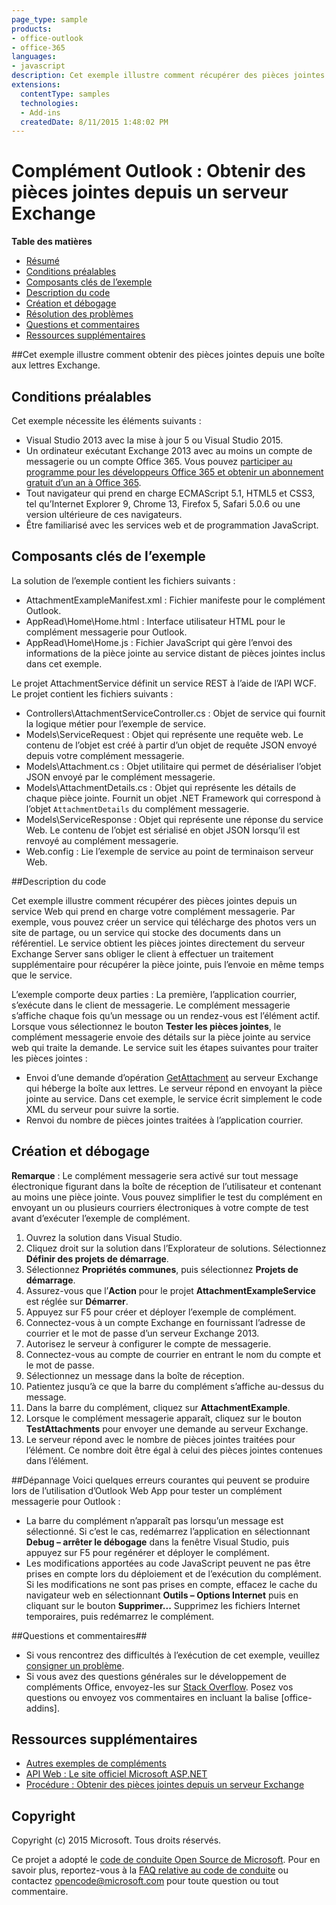 ```yaml
---
page_type: sample
products:
- office-outlook
- office-365
languages:
- javascript
description: Cet exemple illustre comment récupérer des pièces jointes depuis une boîte aux lettres Exchange.
extensions:
  contentType: samples
  technologies:
  - Add-ins
  createdDate: 8/11/2015 1:48:02 PM
---
```

# Complément Outlook : Obtenir des pièces jointes depuis un serveur Exchange

**Table des matières**

* [Résumé](#summary)
* [Conditions préalables](#prerequisites)
* [Composants clés de l’exemple](#components)
* [Description du code](#codedescription)
* [Création et débogage](#build)
* [Résolution des problèmes](#troubleshooting)
* [Questions et commentaires](#questions)
* [Ressources supplémentaires](#additional-resources)

<a name="summary"></a>
##Cet exemple
illustre comment obtenir des pièces jointes depuis une boîte aux lettres Exchange.

<a name="prerequisites"></a>
## Conditions préalables ##

Cet exemple nécessite les éléments suivants :  

  - Visual Studio 2013 avec la mise à jour 5 ou Visual Studio 2015.  
  - Un ordinateur exécutant Exchange 2013 avec au moins un compte de messagerie ou un compte Office 365. Vous pouvez [participer au programme pour les développeurs Office 365 et obtenir un abonnement gratuit d’un an à Office 365](https://aka.ms/devprogramsignup).
  - Tout navigateur qui prend en charge ECMAScript 5.1, HTML5 et CSS3, tel qu’Internet Explorer 9, Chrome 13, Firefox 5, Safari 5.0.6 ou une version ultérieure de ces navigateurs.
  - Être familiarisé avec les services web et de programmation JavaScript.

<a name="components"></a>
## Composants clés de l’exemple
La solution de l’exemple contient les fichiers suivants :

- AttachmentExampleManifest.xml : Fichier manifeste pour le complément Outlook.
- AppRead\Home\Home.html : Interface utilisateur HTML pour le complément messagerie pour Outlook.
- AppRead\Home\Home.js : Fichier JavaScript qui gère l’envoi des informations de la pièce jointe au service distant de pièces jointes inclus dans cet exemple.

Le projet AttachmentService définit un service REST à l’aide de l’API WCF. Le projet contient les fichiers suivants :

- Controllers\AttachmentServiceController.cs : Objet de service qui fournit la logique métier pour l’exemple de service.
- Models\ServiceRequest : Objet qui représente une requête web. Le contenu de l’objet est créé à partir d’un objet de requête JSON envoyé depuis votre complément messagerie.
- Models\Attachment.cs : Objet utilitaire qui permet de désérialiser l’objet JSON envoyé par le complément messagerie.
- Models\AttachmentDetails.cs : Objet qui représente les détails de chaque pièce jointe. Fournit un objet .NET Framework qui correspond à l’objet `AttachmentDetails` du complément messagerie.
- Models\ServiceResponse : Objet qui représente une réponse du service Web. Le contenu de l’objet est sérialisé en objet JSON lorsqu’il est renvoyé au complément messagerie.
- Web.config : Lie l’exemple de service au point de terminaison serveur Web.



<a name="codedescription"></a>
##Description du code

Cet exemple illustre comment récupérer des pièces jointes depuis un service Web qui prend en charge votre complément messagerie. Par exemple, vous pouvez créer un service qui télécharge des photos vers un site de partage, ou un service qui stocke des documents dans un référentiel. Le service obtient les pièces jointes directement du serveur Exchange Server sans obliger le client à effectuer un traitement supplémentaire pour récupérer la pièce jointe, puis l’envoie en même temps que le service.

L’exemple comporte deux parties : La première, l’application courrier, s’exécute dans le client de messagerie. Le complément messagerie s’affiche chaque fois qu’un message ou un rendez-vous est l’élément actif. Lorsque vous sélectionnez le bouton **Tester les pièces jointes**, le complément messagerie envoie des détails sur la pièce jointe au service web qui traite la demande. Le service suit les étapes suivantes pour traiter les pièces jointes :

- Envoi d’une demande d’opération [GetAttachment](http://msdn.microsoft.com/library/aa494316(v=exchg.150).aspx) au serveur Exchange qui héberge la boîte aux lettres. Le serveur répond en envoyant la pièce jointe au service. Dans cet exemple, le service écrit simplement le code XML du serveur pour suivre la sortie.
- Renvoi du nombre de pièces jointes traitées à l’application courrier.



<a name="build"></a>
## Création et débogage ##
**Remarque** : Le complément messagerie sera activé sur tout message électronique figurant dans la boîte de réception de l’utilisateur et contenant au moins une pièce jointe. Vous pouvez simplifier le test du complément en envoyant un ou plusieurs courriers électroniques à votre compte de test avant d’exécuter l’exemple de complément.

1. Ouvrez la solution dans Visual Studio.
2. Cliquez droit sur la solution dans l’Explorateur de solutions. Sélectionnez **Définir des projets de démarrage**. 
3. Sélectionnez **Propriétés communes**, puis sélectionnez **Projets de démarrage**.
4. Assurez-vous que l’**Action** pour le projet **AttachmentExampleService** est réglée sur **Démarrer**.
5. Appuyez sur F5 pour créer et déployer l’exemple de complément.
6. Connectez-vous à un compte Exchange en fournissant l’adresse de courrier et le mot de passe d’un serveur Exchange 2013.
7. Autorisez le serveur à configurer le compte de messagerie.
8. Connectez-vous au compte de courrier en entrant le nom du compte et le mot de passe. 
9. Sélectionnez un message dans la boîte de réception.
10. Patientez jusqu’à ce que la barre du complément s’affiche au-dessus du message.
11. Dans la barre du complément, cliquez sur **AttachmentExample**.
12. Lorsque le complément messagerie apparaît, cliquez sur le bouton **TestAttachments** pour envoyer une demande au serveur Exchange.
13. Le serveur répond avec le nombre de pièces jointes traitées pour l’élément. Ce nombre doit être égal à celui des pièces jointes contenues dans l’élément.

<a name="troubleshooting"></a>
##Dépannage
Voici quelques erreurs courantes qui peuvent se produire lors de l’utilisation d’Outlook Web App pour tester un complément messagerie pour Outlook :

- La barre du complément n’apparaît pas lorsqu’un message est sélectionné. Si c’est le cas, redémarrez l’application en sélectionnant **Debug – arrêter le débogage** dans la fenêtre Visual Studio, puis appuyez sur F5 pour regénérer et déployer le complément. 
- Les modifications apportées au code JavaScript peuvent ne pas être prises en compte lors du déploiement et de l’exécution du complément. Si les modifications ne sont pas prises en compte, effacez le cache du navigateur web en sélectionnant **Outils – Options Internet** puis en cliquant sur le bouton **Supprimer...** Supprimez les fichiers Internet temporaires, puis redémarrez le complément. 

<a name="questions"></a>
##Questions et commentaires##

- Si vous rencontrez des difficultés à l’exécution de cet exemple, veuillez [consigner un problème](https://github.com/OfficeDev/Outlook-Add-in-Javascript-GetAttachments/issues).
- Si vous avez des questions générales sur le développement de compléments Office, envoyez-les sur [Stack Overflow](http://stackoverflow.com/questions/tagged/office-addins). Posez vos questions ou envoyez vos commentaires en incluant la balise [office-addins].


<a name="additional-resources"></a>
## Ressources supplémentaires ##

- [Autres exemples de compléments](https://github.com/OfficeDev?utf8=%E2%9C%93&query=-Add-in)
- [API Web : Le site officiel Microsoft ASP.NET](http://www.asp.net/web-api)
- [Procédure : Obtenir des pièces jointes depuis un serveur Exchange](http://msdn.microsoft.com/library/dn148008.aspx)

## Copyright
Copyright (c) 2015 Microsoft. Tous droits réservés.


Ce projet a adopté le [code de conduite Open Source de Microsoft](https://opensource.microsoft.com/codeofconduct/). Pour en savoir plus, reportez-vous à la [FAQ relative au code de conduite](https://opensource.microsoft.com/codeofconduct/faq/) ou contactez [opencode@microsoft.com](mailto:opencode@microsoft.com) pour toute question ou tout commentaire.
